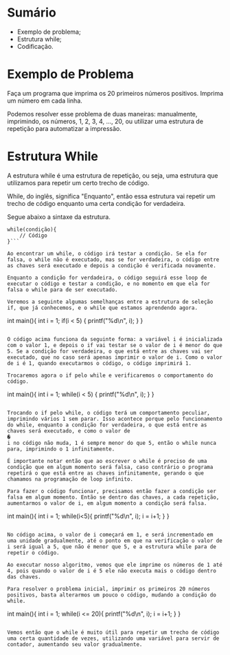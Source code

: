 # Sumário

- Exemplo de problema;
- Estrutura while;
- Codificação.

# Exemplo de Problema

Faça um programa que imprima os 20 primeiros números positivos. Imprima um número em cada linha.

Podemos resolver esse problema de duas maneiras: manualmente, imprimindo, os números, 1, 2, 3, 4, ..., 20, ou utilizar uma estrutura de repetição para automatizar a impressão.

# Estrutura While

A estrutura while é uma estrutura de repetição, ou seja, uma estrutura que utilizamos para repetir um certo trecho de código.

While, do inglês, significa "Enquanto", então essa estrutura vai repetir um trecho de código enquanto uma certa condição for verdadeira.

Segue abaixo a sintaxe da estrutura.

```
while(condição){
	// Código
}```

Ao encontrar um while, o código irá testar a condição. Se ela for falsa, o while não é executado, mas se for verdadeira, o código entre as chaves será executado e depois a condição é verificada novamente.

Enquanto a condição for verdadeira, o código seguirá esse loop de executar o código e testar a condição, e no momento em que ela for falsa o while para de ser executado.

Veremos a seguinte algumas semelhanças entre a estrutura de seleção if, que já conhecemos, e o while que estamos aprendendo agora.

```
int main(){
	int i = 1;
	if(i < 5) {
		printf("%d\n", i);
	}
}
```

O código acima funciona da seguinte forma: a variável i é inicializada com o valor 1, e depois o if vai testar se o valor de i é menor do que 5. Se a condição for verdadeira, o que está entre as chaves vai ser executado, que no caso será apenas imprimir o valor de i. Como o valor de i é 1, quando executarmos o código, o código imprimirá 1.

Trocaremos agora o if pelo while e verificaremos o comportamento do código.
```
int main(){
	int i = 1;
	while(i < 5) {
		printf("%d\n", i);
	}
}
```

Trocando o if pelo while, o código terá um comportamento peculiar, imprimindo vários 1 sem parar. Isso acontece porque pelo funcionamento do while, enquanto a condição for verdadeira, o que está entre as chaves será executado, e como o valor de 
�
i no código não muda, 1 é sempre menor do que 5, então o while nunca para, imprimindo o 1 infinitamente.

É importante notar então que ao escrever o while é preciso de uma condição que em algum momento será falsa, caso contrário o programa repetirá o que está entre as chaves infinitamente, gerando o que chamamos na programação de loop infinito.

Para fazer o código funcionar, precisamos então fazer a condição ser falsa em algum momento. Então se dentro das chaves, a cada repetição, aumentarmos o valor de i, em algum momento a condição será falsa.

```
int main(){
	int i = 1;
	while(i<5){
		printf("%d\n", i);
		i = i+1;
	}
}
```

No código acima, o valor de i começará em 1, e será incrementado em uma unidade gradualmente, até o ponto em que na verificação o valor de i será igual a 5, que não é menor que 5, e a estrutura while para de repetir o código.

Ao executar nosso algoritmo, vemos que ele imprime os números de 1 até 4, pois quando o valor de i é 5 ele não executa mais o código dentro das chaves.

Para resolver o problema inicial, imprimir os primeiros 20 números positivos, basta alterarmos um pouco o código, mudando a condição do while.

```
int main(){
	int i = 1;
	while(i <= 20){
		printf("%d\n", i);
		i = i+1;
	}
}
```

Vemos então que o while é muito útil para repetir um trecho de código uma certa quantidade de vezes, utilizando uma variável para servir de contador, aumentando seu valor gradualmente.

